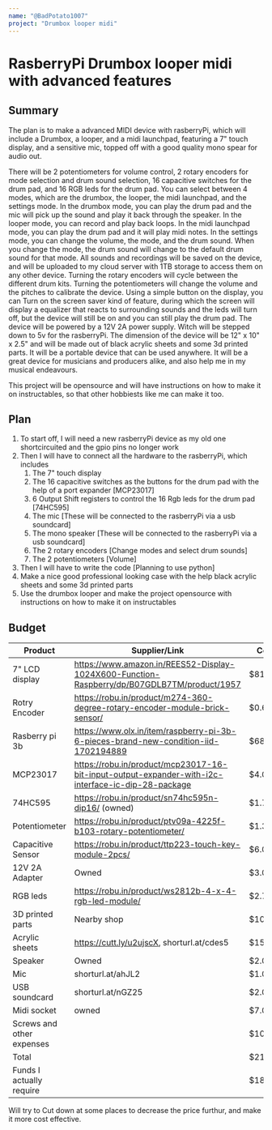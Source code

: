 ```yaml
---
name: "@BadPotato1007"
project: "Drumbox looper midi"
---
```


# RasberryPi Drumbox looper midi with advanced features

## Summary

The plan is to make a advanced MIDI device with rasberryPi, which will include a Drumbox, a looper, and a midi launchpad, featuring a 7" touch display, and a sensitive mic, topped off with a good quality mono spear for audio out. 

There will be 2 potentiometers for volume control, 2 rotary encoders for mode selection and drum sound selection, 16 capacitive switches for the drum pad, and 16 RGB leds for the drum pad.
You can select between 4 modes, which are the drumbox, the looper, the midi launchpad, and the settings mode. In the drumbox mode, you can play the drum pad and the mic will pick up the sound and play it back through the speaker. In the looper mode, you can record and play back loops. In the midi launchpad mode, you can play the drum pad and it will play midi notes. In the settings mode, you can change the volume, the mode, and the drum sound. When you change the mode, the drum sound will change to the default drum sound for that mode. All sounds and recordings will be saved on the device, and will be uploaded to my cloud server with 1TB storage to access them on any other device. Turning the rotary encoders will cycle between the different drum kits. Turning the potentiometers will change the volume and the pitches to calibrate the device. Using a simple button on the display, you can Turn on the screen saver kind of feature, during which the screen will display a equalizer that reacts to surrounding sounds and the leds will turn off, but the device will still be on and you can still play the drum pad. The device will be powered by a 12V 2A power supply. Witch will be stepped down to 5v for the rasberryPi. The dimension of the device will be 12" x 10" x 2.5" and will be made out of black acrylic sheets and some 3d printed parts. It will be a portable device that can be used anywhere. It will be a great device for musicians and producers alike, and also help me in my musical endeavours.


This project will be opensource and will have instructions on how to make it on instructables, so that other hobbiests like me can make it too.

## Plan

1. To start off, I will need a new rasberryPi device as my old one shortcircuited and the gpio pins no longer work
2. Then I will have to connect all the hardware to the rasberryPi, which includes 
    1. The 7" touch display 
    2. The 16 capacitive switches as the buttons for the drum pad with the help of a port expander [MCP23017]
    3. 6 Output Shift registers to control the 16 Rgb leds for the drum pad [74HC595]
    4. The mic              [These will be connected to the rasberryPi via a usb soundcard]
    5. The mono speaker     [These will be connected to the rasberryPi via a usb soundcard]
    6. The 2 rotary encoders [Change modes and select drum sounds]
    7. The 2 potentiometers [Volume]
3. Then I will have to write the code [Planning to use python]
4. Make a nice good professional looking case with the help black acrylic sheets and some 3d printed parts
5. Use the drumbox looper and make the project opensource with instructions on how to make it on instructables


## Budget


| Product                   | Supplier/Link                                                                                      | Cost   |
| ---------------           | -------------------------------------------------------------------------------------------------- | ------ |
| 7" LCD display            | https://www.amazon.in/REES52-Display-1024X600-Function-Raspberry/dp/B07GDLB7TM/product/1957        | $81.25 |
| Rotry Encoder             | https://robu.in/product/m274-360-degree-rotary-encoder-module-brick-sensor/                        | $0.68  |
| Rasberry pi 3b            | https://www.olx.in/item/raspberry-pi-3b-6-pieces-brand-new-condition-iid-1702194889                | $68.75 |
| MCP23017                  | https://robu.in/product/mcp23017-16-bit-input-output-expander-with-i2c-interface-ic-dip-28-package | $4.00  |
| 74HC595                   | https://robu.in/product/sn74hc595n-dip16/  (owned)                                                 | $1.75  |
| Potentiometer             | https://robu.in/product/ptv09a-4225f-b103-rotary-potentiometer/                                    | $1.30  |
| Capacitive Sensor         | https://robu.in/product/ttp223-touch-key-module-2pcs/                                              | $6.00  |
| 12V 2A Adapter            | Owned                                                                                              | $3.00  |
| RGB leds                  | https://robu.in/product/ws2812b-4-x-4-rgb-led-module/                                              | $2.70  |
| 3D printed parts          | Nearby shop                                                                                        | $10.00 |
| Acrylic sheets            | https://cutt.ly/u2ujscX, shorturl.at/cdes5                                                         | $15.00 |
| Speaker                   | Owned                                                                                              | $2.00  |
| Mic                       | shorturl.at/ahJL2                                                                                  | $1.00  |
| USB soundcard             | shorturl.at/nGZ25                                                                                  | $2.00  |
| Midi socket               | owned                                                                                              | $7.00  |
| Screws and other expenses |                                                                                                    | $10.00 |
| Total                     |                                                                                                    | $217.43|
|Funds I actually require   |                                                                                                    | $183.63|


Will try to Cut down at some places to decrease the price furthur, and make it more cost effective.
